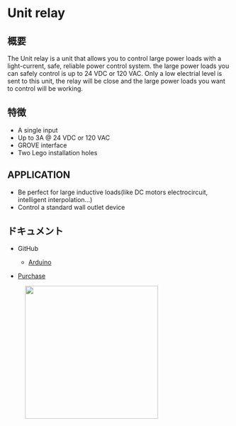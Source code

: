 # Unit relay

## 概要

The Unit relay is a unit that allows you to control large power loads with a light-current, safe, reliable power control system. the large power loads you can safely control is up to 24 VDC or 120 VAC.
Only a low electrial level is sent to this unit, the relay will be close and the large power loads you want to control will be working.


## 特徴
-  A single input
-  Up to 3A @ 24 VDC or 120 VAC
-  GROVE interface
-  Two Lego installation holes

## APPLICATION

-  Be perfect for large inductive loads(like DC motors electrocircuit, intelligent interpolation...)
-  Control a standard wall outlet device

## ドキュメント

-  GitHub

   - [Arduino](https://github.com/m5stack/M5Stack/tree/master/examples/Unit/Relay)

-  [Purchase](https://www.aliexpress.com/store/3226069?spm=2114.search0104.3.5.66051a4dlpB2ti)

<figure>
    <img src="assets/img/product_pics/units/M5GO_Unit_relay.png" height="300" width="300">
</figure>
